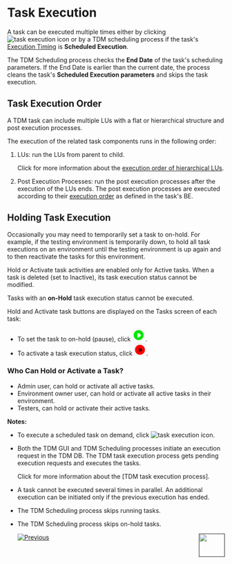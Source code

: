 # Task Execution

A task can be executed multiple times either by clicking ![task execution icon](images/execute_task_icon.png) or by a TDM scheduling process if the task's [Execution Timing](22_task_execution_timing_tab.md) is **Scheduled Execution**.

The TDM Scheduling process checks the **End Date** of the task's scheduling parameters. If the End Date is earlier than the current date, the process cleans the task's  **Scheduled Execution parameters** and skips the task execution. 

## Task Execution Order

A TDM task can include multiple LUs with a flat or hierarchical structure and post execution processes.

The execution of the related task components runs in the following order:

1. LUs: run the LUs from parent to child.  

   Click for more information about the [execution order of hierarchical LUs](03_business_entity_overview.md#task-execution-of-hierarchical-business-entities).

2. Post Execution Processes: run the post execution processes after the execution of the LUs ends. The post execution processes are executed according to their [execution order](04_tdm_gui_business_entity_window.md#post-execution-processes-tab) as defined in the task's BE. 

## Holding Task Execution

Occasionally you may need to temporarily set a task to on-hold. For example, if the testing environment is temporarily down, to hold all task executions on an environment until the testing environment is up again and to then reactivate the tasks for this environment.

Hold or Activate task activities are enabled only for Active tasks. When a task is deleted (set to Inactive), its task execution status cannot be modified.

Tasks with an **on-Hold** task execution status cannot be executed.  

Hold and Activate task buttons are displayed on the Tasks screen of each task:

- To set the task to on-hold (pause), click ![hold task](images/hold_task_icon.png).
- To activate a task execution status, click ![activate task icon](images/activate_onhold_task_icon.png).

### Who Can Hold or Activate a Task?

- Admin user, can hold or activate all active tasks.
- Environment owner user, can hold or activate all active tasks in their environment.
- Testers, can hold or activate their active tasks.



**Notes:**

- To execute a scheduled task on demand, click ![task execution icon](images/execute_task_icon.png). 

- Both the TDM GUI and TDM Scheduling processes initiate an execution request in the TDM DB. The TDM task execution process gets pending execution requests and executes the tasks.

  Click for more information about the [TDM task execution process].

- A task cannot be executed several times in parallel. An additional execution can be initiated only if the previous execution has ended.

- The TDM Scheduling process skips running tasks.

- The TDM Scheduling process skips on-hold tasks.



  [![Previous](/articles/images/Previous.png)](25_task_tdmdb_tables.md)[<img align="right" width="60" height="54" src="/articles/images/Next.png">]()

